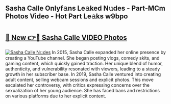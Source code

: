 ## Sasha Calle Onlyf𝚊ns Le𝚊ked N𝚞des - Part-MCm Photos Video - Hot Part Le𝚊ks w9bpo

# <h2><a href="http://ac25309.deff.icu/?id=Sasha+Calle">🔗 New 👉🔴 Sasha Calle VIDEO Photos</a></h2>

[![Sasha Calle N𝚞des](https://i.imgur.com/rIISA9y.gif)](http://ac25309.deff.icu/?id=Sasha+Calle)
In 2015, Sasha Calle expanded her online presence by creating a YouTube channel. She began posting vlogs, comedy skits, and gaming content, which quickly gained traction. Her unique blend of humor, authenticity, and vulnerability resonated with viewers, leading to a steady growth in her subscriber base. In 2019, Sasha Calle ventured into creating adult content, selling webcam sessions and explicit photos. This move escalated her controversy, with critics expressing concerns over the sexualization of her young audience. She has faced bans and restrictions on various platforms due to her explicit content.
